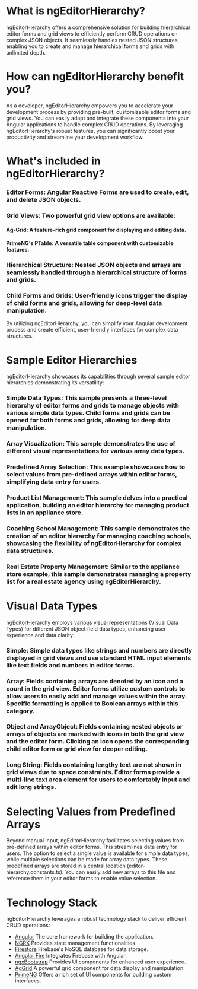 
# What is ngEditorHierarchy?

ngEditorHierarchy offers a comprehensive solution for building hierarchical editor forms and grid views to efficiently perform CRUD operations on complex JSON objects. It seamlessly handles nested JSON structures, enabling you to create and manage hierarchical forms and grids with unlimited depth.

# How can ngEditorHierarchy benefit you?

As a developer, ngEditorHierarchy empowers you to accelerate your development process by providing pre-built, customizable editor forms and grid views. You can easily adapt and integrate these components into your Angular applications to handle complex CRUD operations. By leveraging ngEditorHierarchy's robust features, you can significantly boost your productivity and streamline your development workflow.

# What's included in ngEditorHierarchy?

### Editor Forms: Angular Reactive Forms are used to create, edit, and delete JSON objects.
### Grid Views: Two powerful grid view options are available:
#### Ag-Grid: A feature-rich grid component for displaying and editing data.
#### PrimeNG's PTable: A versatile table component with customizable features.
### Hierarchical Structure: Nested JSON objects and arrays are seamlessly handled through a hierarchical structure of forms and grids.
### Child Forms and Grids: User-friendly icons trigger the display of child forms and grids, allowing for deep-level data manipulation.
By utilizing ngEditorHierarchy, you can simplify your Angular development process and create efficient, user-friendly interfaces for complex data structures.

# Sample Editor Hierarchies

ngEditorHierarchy showcases its capabilities through several sample editor hierarchies demonstrating its versatility:

### Simple Data Types: This sample presents a three-level hierarchy of editor forms and grids to manage objects with various simple data types. Child forms and grids can be opened for both forms and grids, allowing for deep data manipulation.

### Array Visualization: This sample demonstrates the use of different visual representations for various array data types.

### Predefined Array Selection: This example showcases how to select values from pre-defined arrays within editor forms, simplifying data entry for users.

### Product List Management: This sample delves into a practical application, building an editor hierarchy for managing product lists in an appliance store.

### Coaching School Management:  This sample demonstrates the creation of an editor hierarchy for managing coaching schools, showcasing the flexibility of ngEditorHierarchy for complex data structures.

### Real Estate Property Management: Similar to the appliance store example, this sample demonstrates managing a property list for a real estate agency using ngEditorHierarchy.

# Visual Data Types

ngEditorHierarchy employs various visual representations (Visual Data Types) for different JSON object field data types, enhancing user experience and data clarity:

### Simple: Simple data types like strings and numbers are directly displayed in grid views and use standard HTML input elements like text fields and numbers in editor forms.

### Array: Fields containing arrays are denoted by an icon and a count in the grid view. Editor forms utilize custom controls to allow users to easily add and manage values within the array. Specific formatting is applied to Boolean arrays within this category.

### Object and ArrayObject: Fields containing nested objects or arrays of objects are marked with icons in both the grid view and the editor form. Clicking an icon opens the corresponding child editor form or grid view for deeper editing.

### Long String: Fields containing lengthy text are not shown in grid views due to space constraints. Editor forms provide a multi-line text area element for users to comfortably input and edit long strings.

# Selecting Values from Predefined Arrays

Beyond manual input, ngEditorHierarchy facilitates selecting values from pre-defined arrays within editor forms. This streamlines data entry for users. The option to select a single value is available for simple data types, while multiple selections can be made for array data types. These predefined arrays are stored in a central location (editor-hierarchy.constants.ts). You can easily add new arrays to this file and reference them in your editor forms to enable value selection.

# Technology Stack

ngEditorHierarchy leverages a robust technology stack to deliver efficient CRUD operations:

* [Angular](https://angular.dev) 
The core framework for building the application.
* [NGRX](https://ngrx.io/)
Provides state management functionalities.
* [Firestore](https://firebase.google.com/docs/firestore)
Firebase's NoSQL database for data storage.
* [Angular Fire](https://github.com/angular/angularfire)
Integrates Firebase with Angular.
* [ngxBootstrap](https://valor-software.com/ngx-bootstrap/#/documentation)
Provides UI components for enhanced user experience.
* [AgGrid](https://www.ag-grid.com)
A powerful grid component for data display and manipulation.
* [PrimeNG](https://primeng.org/)
Offers a rich set of UI components for building custom interfaces.
